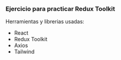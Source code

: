 ### Ejercicio para practicar Redux Toolkit
Herramientas y librerias usadas:
- React
- Redux Toolkit
- Axios
- Tailwind
